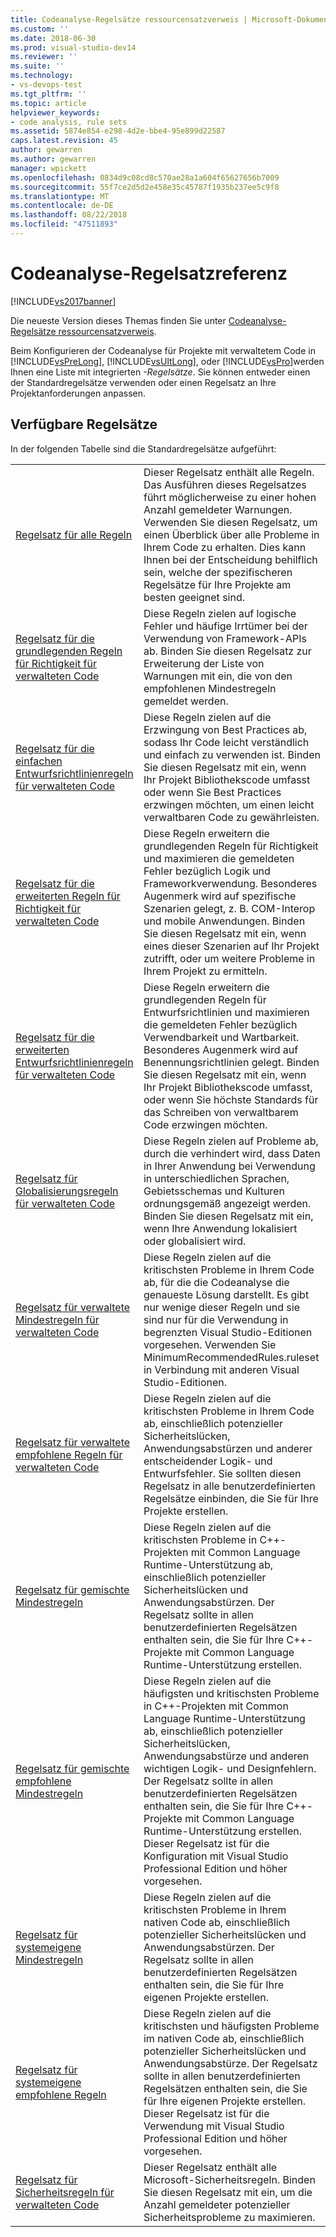 ```yaml
---
title: Codeanalyse-Regelsätze ressourcensatzverweis | Microsoft-Dokumentation
ms.custom: ''
ms.date: 2018-06-30
ms.prod: visual-studio-dev14
ms.reviewer: ''
ms.suite: ''
ms.technology:
- vs-devops-test
ms.tgt_pltfrm: ''
ms.topic: article
helpviewer_keywords:
- code analysis, rule sets
ms.assetid: 5874e854-e298-4d2e-bbe4-95e899d22587
caps.latest.revision: 45
author: gewarren
ms.author: gewarren
manager: wpickett
ms.openlocfilehash: 0834d9c08cd8c570ae28a1a604f65627656b7009
ms.sourcegitcommit: 55f7ce2d5d2e458e35c45787f1935b237ee5c9f8
ms.translationtype: MT
ms.contentlocale: de-DE
ms.lasthandoff: 08/22/2018
ms.locfileid: "47511893"
---
```

# <a name="code-analysis-rule-set-reference"></a>Codeanalyse-Regelsatzreferenz
[!INCLUDE[vs2017banner](../includes/vs2017banner.md)]

Die neueste Version dieses Themas finden Sie unter [Codeanalyse-Regelsätze ressourcensatzverweis](https://docs.microsoft.com/visualstudio/code-quality/code-analysis-rule-set-reference).  
  
Beim Konfigurieren der Codeanalyse für Projekte mit verwaltetem Code in [!INCLUDE[vsPreLong](../includes/vsprelong-md.md)], [!INCLUDE[vsUltLong](../includes/vsultlong-md.md)], oder [!INCLUDE[vsPro](../includes/vspro-md.md)]werden Ihnen eine Liste mit integrierten *-Regelsätze*. Sie können entweder einen der Standardregelsätze verwenden oder einen Regelsatz an Ihre Projektanforderungen anpassen.  
  
## <a name="available-rule-sets"></a>Verfügbare Regelsätze  
 In der folgenden Tabelle sind die Standardregelsätze aufgeführt:  
  
|||  
|-|-|  
|[Regelsatz für alle Regeln](../code-quality/all-rules-rule-set.md)|Dieser Regelsatz enthält alle Regeln. Das Ausführen dieses Regelsatzes führt möglicherweise zu einer hohen Anzahl gemeldeter Warnungen. Verwenden Sie diesen Regelsatz, um einen Überblick über alle Probleme in Ihrem Code zu erhalten. Dies kann Ihnen bei der Entscheidung behilflich sein, welche der spezifischeren Regelsätze für Ihre Projekte am besten geeignet sind.|  
|[Regelsatz für die grundlegenden Regeln für Richtigkeit für verwalteten Code](../code-quality/basic-correctness-rules-rule-set-for-managed-code.md)|Diese Regeln zielen auf logische Fehler und häufige Irrtümer bei der Verwendung von Framework-APIs ab. Binden Sie diesen Regelsatz zur Erweiterung der Liste von Warnungen mit ein, die von den empfohlenen Mindestregeln gemeldet werden.|  
|[Regelsatz für die einfachen Entwurfsrichtlinienregeln für verwalteten Code](../code-quality/basic-design-guideline-rules-rule-set-for-managed-code.md)|Diese Regeln zielen auf die Erzwingung von Best Practices ab, sodass Ihr Code leicht verständlich und einfach zu verwenden ist. Binden Sie diesen Regelsatz mit ein, wenn Ihr Projekt Bibliothekscode umfasst oder wenn Sie Best Practices erzwingen möchten, um einen leicht verwaltbaren Code zu gewährleisten.|  
|[Regelsatz für die erweiterten Regeln für Richtigkeit für verwalteten Code](../code-quality/extended-correctness-rules-rule-set-for-managed-code.md)|Diese Regeln erweitern die grundlegenden Regeln für Richtigkeit und maximieren die gemeldeten Fehler bezüglich Logik und Frameworkverwendung. Besonderes Augenmerk wird auf spezifische Szenarien gelegt, z. B. COM-Interop und mobile Anwendungen. Binden Sie diesen Regelsatz mit ein, wenn eines dieser Szenarien auf Ihr Projekt zutrifft, oder um weitere Probleme in Ihrem Projekt zu ermitteln.|  
|[Regelsatz für die erweiterten Entwurfsrichtlinienregeln für verwalteten Code](../code-quality/extended-design-guidelines-rules-rule-set-for-managed-code.md)|Diese Regeln erweitern die grundlegenden Regeln für Entwurfsrichtlinien und maximieren die gemeldeten Fehler bezüglich Verwendbarkeit und Wartbarkeit. Besonderes Augenmerk wird auf Benennungsrichtlinien gelegt. Binden Sie diesen Regelsatz mit ein, wenn Ihr Projekt Bibliothekscode umfasst, oder wenn Sie höchste Standards für das Schreiben von verwaltbarem Code erzwingen möchten.|  
|[Regelsatz für Globalisierungsregeln für verwalteten Code](../code-quality/globalization-rules-rule-set-for-managed-code.md)|Diese Regeln zielen auf Probleme ab, durch die verhindert wird, dass Daten in Ihrer Anwendung bei Verwendung in unterschiedlichen Sprachen, Gebietsschemas und Kulturen ordnungsgemäß angezeigt werden. Binden Sie diesen Regelsatz mit ein, wenn Ihre Anwendung lokalisiert oder globalisiert wird.|  
|[Regelsatz für verwaltete Mindestregeln für verwalteten Code](../code-quality/managed-minimun-rules-rule-set-for-managed-code.md)|Diese Regeln zielen auf die kritischsten Probleme in Ihrem Code ab, für die die Codeanalyse die genaueste Lösung darstellt.  Es gibt nur wenige dieser Regeln und sie sind nur für die Verwendung in begrenzten Visual Studio-Editionen vorgesehen.  Verwenden Sie MinimumRecommendedRules.ruleset in Verbindung mit anderen Visual Studio-Editionen.|  
|[Regelsatz für verwaltete empfohlene Regeln für verwalteten Code](../code-quality/managed-recommended-rules-rule-set-for-managed-code.md)|Diese Regeln zielen auf die kritischsten Probleme in Ihrem Code ab, einschließlich potenzieller Sicherheitslücken, Anwendungsabstürzen und anderer entscheidender Logik- und Entwurfsfehler. Sie sollten diesen Regelsatz in alle benutzerdefinierten Regelsätze einbinden, die Sie für Ihre Projekte erstellen.|  
|[Regelsatz für gemischte Mindestregeln](../code-quality/mixed-minimum-rules-rule-set.md)|Diese Regeln zielen auf die kritischsten Probleme in C++-Projekten mit Common Language Runtime-Unterstützung ab, einschließlich potenzieller Sicherheitslücken und Anwendungsabstürzen. Der Regelsatz sollte in allen benutzerdefinierten Regelsätzen enthalten sein, die Sie für Ihre C++-Projekte mit Common Language Runtime-Unterstützung erstellen.|  
|[Regelsatz für gemischte empfohlene Mindestregeln](../code-quality/mixed-recommended-rules-rule-set.md)|Diese Regeln zielen auf die häufigsten und kritischsten Probleme in C++-Projekten mit Common Language Runtime-Unterstützung ab, einschließlich potenzieller Sicherheitslücken, Anwendungsabstürze und anderen wichtigen Logik- und Designfehlern. Der Regelsatz sollte in allen benutzerdefinierten Regelsätzen enthalten sein, die Sie für Ihre C++-Projekte mit Common Language Runtime-Unterstützung erstellen.  Dieser Regelsatz ist für die Konfiguration mit Visual Studio Professional Edition und höher vorgesehen.|  
|[Regelsatz für systemeigene Mindestregeln](../code-quality/native-minimum-rules-rule-set.md)|Diese Regeln zielen auf die kritischsten Probleme in Ihrem nativen Code ab, einschließlich potenzieller Sicherheitslücken und Anwendungsabstürzen. Der Regelsatz sollte in allen benutzerdefinierten Regelsätzen enthalten sein, die Sie für Ihre eigenen Projekte erstellen.|  
|[Regelsatz für systemeigene empfohlene Regeln](../code-quality/native-recommended-rules-rule-set.md)|Diese Regeln zielen auf die kritischsten und häufigsten Probleme im nativen Code ab, einschließlich potenzieller Sicherheitslücken und Anwendungsabstürze.  Der Regelsatz sollte in allen benutzerdefinierten Regelsätzen enthalten sein, die Sie für Ihre eigenen Projekte erstellen.  Dieser Regelsatz ist für die Verwendung mit Visual Studio Professional Edition und höher vorgesehen.|  
|[Regelsatz für Sicherheitsregeln für verwalteten Code](../code-quality/security-rules-rule-set-for-managed-code.md)|Dieser Regelsatz enthält alle Microsoft-Sicherheitsregeln. Binden Sie diesen Regelsatz mit ein, um die Anzahl gemeldeter potenzieller Sicherheitsprobleme zu maximieren.|



